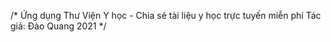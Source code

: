 /*
	Ứng dụng Thư Viện Y học - Chia sẻ tài liệu y học trực tuyến miễn phí
	Tác giả: Đào Quang
	2021
*/